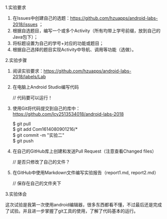 1.实验要求

1. 在Issues中创建自己的选题：https://github.com/hzuapps/android-labs-2018/issues ；
2. 根据自选题目，编写一个或多个Activity（所有均带上学号前缀，放到自己的Java包下）；
3. 将标题设置为自己的学号+对应的功能或题目；
4. 根据自己选择的题目实现Activity中导航、调用等功能（选做）。

2.实验步骤

1. 阅读实验要求：https://github.com/hzuapps/android-labs-2018/labels/Lab   
2. 在电脑上Android Studio编写代码  

    // 代码要可以运行！

1. 使用Git将代码提交到自己的库中：https://github.com/lcy2513534018/android-labs-2018

    $ git pull  
    $ git add Com1614080901216/*  
    $ git commit -m "实验二"  
    $ git push

1. 在自己的GitHub库上创建和发送Pull Request（注意查看Changed files）  

    // 是否只修改了自己的文件？

1. 在GitHub中使用Markdown文件编写实验报告（report1.md, report2.md）  

    // 保存在自己的文件夹下

3.实验体会


这次试验是我第一次使用android编辑器，很多东西都看不懂，不过最后还是完成了试验。并且进一步掌握了git工具的使用，了解了代码基本的运行。

